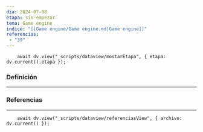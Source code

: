 ```yaml
---
dia: 2024-07-08
etapa: sin-empezar
tema: Game engine
indice: "[[Game engine/Game engine.md|Game engine]]"
referencias: 
 - "39"
---
```

```dataviewjs
	await dv.view("_scripts/dataview/mostarEtapa", { etapa: dv.current().etapa });
```
### Definición
---




### Referencias
---
```dataviewjs
	await dv.view("_scripts/dataview/referenciasView", { archivo: dv.current() });
```